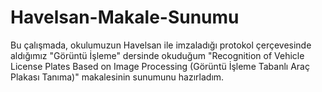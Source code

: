 # Havelsan-Makale-Sunumu
Bu çalışmada, okulumuzun Havelsan ile imzaladığı protokol çerçevesinde aldığımız "Görüntü İşleme" dersinde okuduğum "Recognition of Vehicle License Plates Based on Image Processing (Görüntü İşleme Tabanlı Araç Plakası Tanıma)" makalesinin sunumunu hazırladım.
